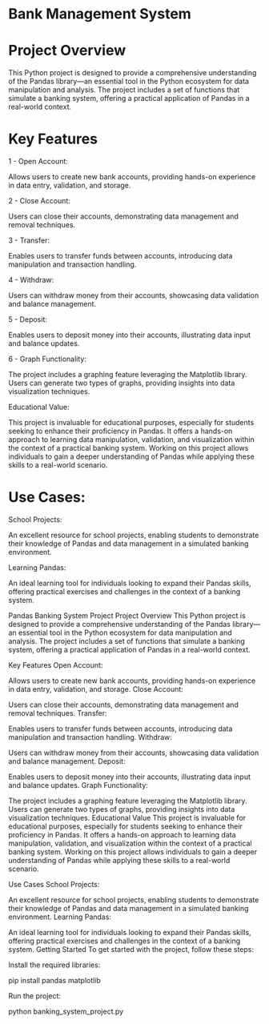 # Bank Management System

# Project Overview

This Python project is designed to provide a comprehensive understanding of the Pandas library—an essential tool in the Python ecosystem for data manipulation and analysis. The project includes a set of functions that simulate a banking system, offering a practical application of Pandas in a real-world context.

# Key Features
1 - Open Account:

Allows users to create new bank accounts, providing hands-on experience in data entry, validation, and storage.


2 - Close Account:

Users can close their accounts, demonstrating data management and removal techniques.


3 - Transfer:

Enables users to transfer funds between accounts, introducing data manipulation and transaction handling.


4 - Withdraw:

Users can withdraw money from their accounts, showcasing data validation and balance management.


5 - Deposit:

Enables users to deposit money into their accounts, illustrating data input and balance updates.


6 - Graph Functionality:

The project includes a graphing feature leveraging the Matplotlib library. Users can generate two types of graphs, providing insights into data visualization techniques.


Educational Value:

This project is invaluable for educational purposes, especially for students seeking to enhance their proficiency in Pandas. It offers a hands-on approach to learning data manipulation, validation, and visualization within the context of a practical banking system. Working on this project allows individuals to gain a deeper understanding of Pandas while applying these skills to a real-world scenario.

# Use Cases:


School Projects:

An excellent resource for school projects, enabling students to demonstrate their knowledge of Pandas and data management in a simulated banking environment.


Learning Pandas:

An ideal learning tool for individuals looking to expand their Pandas skills, offering practical exercises and challenges in the context of a banking system.



Pandas Banking System Project
Project Overview
This Python project is designed to provide a comprehensive understanding of the Pandas library—an essential tool in the Python ecosystem for data manipulation and analysis. The project includes a set of functions that simulate a banking system, offering a practical application of Pandas in a real-world context.

Key Features
Open Account:

Allows users to create new bank accounts, providing hands-on experience in data entry, validation, and storage.
Close Account:

Users can close their accounts, demonstrating data management and removal techniques.
Transfer:

Enables users to transfer funds between accounts, introducing data manipulation and transaction handling.
Withdraw:

Users can withdraw money from their accounts, showcasing data validation and balance management.
Deposit:

Enables users to deposit money into their accounts, illustrating data input and balance updates.
Graph Functionality:

The project includes a graphing feature leveraging the Matplotlib library. Users can generate two types of graphs, providing insights into data visualization techniques.
Educational Value
This project is invaluable for educational purposes, especially for students seeking to enhance their proficiency in Pandas. It offers a hands-on approach to learning data manipulation, validation, and visualization within the context of a practical banking system. Working on this project allows individuals to gain a deeper understanding of Pandas while applying these skills to a real-world scenario.

Use Cases
School Projects:

An excellent resource for school projects, enabling students to demonstrate their knowledge of Pandas and data management in a simulated banking environment.
Learning Pandas:

An ideal learning tool for individuals looking to expand their Pandas skills, offering practical exercises and challenges in the context of a banking system.
Getting Started
To get started with the project, follow these steps:

Install the required libraries:

pip install pandas matplotlib

Run the project:

python banking_system_project.py
